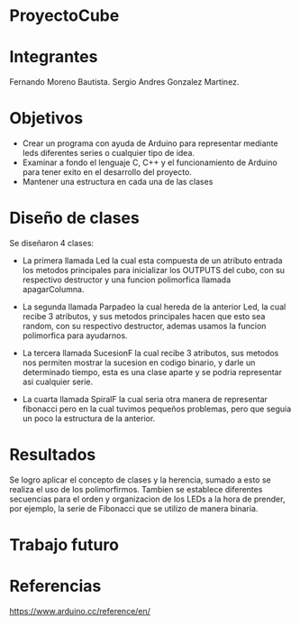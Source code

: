 # ProyectoCube

# Integrantes
Fernando Moreno Bautista.
Sergio Andres Gonzalez Martinez.

# Objetivos
- Crear un programa con ayuda de Arduino para representar mediante leds diferentes series o cualquier tipo de idea.
- Examinar a fondo el lenguaje C, C++ y el funcionamiento de Arduino para tener exito en el desarrollo del proyecto.
- Mantener una estructura en cada una de las clases

# Diseño de clases
Se diseñaron 4 clases:
- La primera llamada Led la cual esta compuesta de un atributo entrada
  los metodos principales para inicializar los OUTPUTS del cubo, con su respectivo destructor
  y una funcion polimorfica llamada apagarColumna.
  
- La segunda llamada Parpadeo la cual hereda de la anterior Led, la cual recibe
  3 atributos, y sus metodos principales hacen que esto sea random, con su respectivo destructor, 
  ademas usamos la funcion polimorfica para ayudarnos.

- La tercera llamada SucesionF la cual recibe 3 atributos, sus metodos nos permiten mostrar la 
  sucesion en codigo binario, y darle un determinado tiempo, esta es una clase aparte y se podria 
  representar asi cualquier serie.

- La cuarta llamada SpiralF la cual seria otra manera de representar fibonacci pero en la cual tuvimos 
  pequeños problemas, pero que seguia un poco la estructura de la anterior.
 
# Resultados 
Se logro aplicar el concepto de clases y la herencia, sumado a esto se realiza el uso de los polimorfirmos.
Tambien se establece diferentes secuencias para el orden y organizacion de los LEDs a la hora de prender, por ejemplo, la serie de Fibonacci que se utilizo de manera binaria.
# Trabajo futuro 

# Referencias
https://www.arduino.cc/reference/en/
